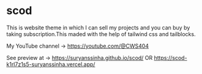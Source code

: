 # scod
This is website theme in which I can sell my projects and you can buy by taking subscription.This maded with the help of tailwind css and tailblocks.

My YouTube channel → https://youtube.com/@CWS404

See preview at → https://suryanssinha.github.io/scod/
OR
                  https://scod-k1rl7z1s5-suryanssinha.vercel.app/
